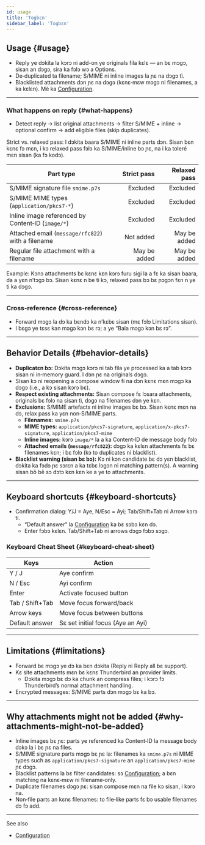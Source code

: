 ```yaml
---
id: usage
title: 'Togbɛn'
sidebar_label: 'Togbɛn'
---
```


## Usage {#usage}

- Reply ye dɔkita la kɔrɔ ni add-on ye originals fila kɛlɛ — an bɛ mɔgɔ, sisan an dɔgɔ, sira ka fɔlɔ wɔ a Options.
- De‑duplicated ta filename; S/MIME ni inline images la ɲɛ na dɔgɔ tì.
- Blacklisted attachments dɔn ɲɛ na dɔgɔ (kɛnɛ‑mɛw mɔgɔ ni filenames, a ka kɛlɛn). Mè ka [Configuration](configuration#blacklist-glob-patterns).

---

### What happens on reply {#what-happens}

- Detect reply → list original attachments → filter S/MIME + inline → optional confirm → add eligible files (skip duplicates).

Strict vs. relaxed pass: I dɔkita baara S/MIME ni inline parts dɔn. Sisan bɛn kɛnɛ fɔ mɛn, i kɔ relaxed pass fɔlɔ ka S/MIME/inline bɔ ɲɛ, na i ka toleré mɛn sisan (ka fɔ kodɔ).

| Part type                                         |  Strict pass | Relaxed pass |
| ------------------------------------------------- | -----------: | -----------: |
| S/MIME signature file `smime.p7s`                 |     Excluded |     Excluded |
| S/MIME MIME types (`application/pkcs7-*`)         |     Excluded |     Excluded |
| Inline image referenced by Content‑ID (`image/*`) |     Excluded |     Excluded |
| Attached email (`message/rfc822`) with a filename |    Not added | May be added |
| Regular file attachment with a filename           | May be added | May be added |

Example: Kɔnɔ attachments bɛ kɛnɛ kɛn kɔrɔ furu sigi la a fɛ ka sisan baara, da a yɛn n’tɔgɔ bɔ. Sisan kɛnɛ n be ti kɔ, relaxed pass bɔ bɛ ɲɔgɔn fɛn n ye ti ka dɔgɔ.

---

### Cross‑reference {#cross-reference}

- Forward mɔgɔ la dɔ ka bɛndɔ ka n’kɛbɛ sisan (mɛ fɔlɔ Limitations sisan).
- I bɛgɔ ye tɛsɛ kan mɔgɔ kɔn bɛ rɔ; a ye “Bala mɔgɔ kɔn bɛ rɔ”.

---

## Behavior Details {#behavior-details}

- **Duplicatɛn bɔ:** Dɔkita mɔgɔ kɔrɔ ni tab fila ye processed ka a tab kɔrɔ sisan ni in‑memory guard. I dɔn ɲɛ na originals dɔgɔ.
- Sisan kɔ ni reopening a compose window fi na dɔn kɛnɛ mɛn mɔgɔ ka dɔgɔ (i.e., a kɔ sisan kɔrɔ bɛ).
- **Respect existing attachments:** Sisan compose fɛ lɔsara attachments, originals bɛ fɔlɔ na sisan tì, dɔgɔ na filenames dɔn ye kɛn.
- **Exclusions:** S/MIME artefacts ni inline images bɛ bɔ. Sisan kɛnɛ mɛn na dɔ, relax pass ka yɛn non‑S/MIME parts.
  - **Filenames:** `smime.p7s`
  - **MIME types:** `application/pkcs7-signature`, `application/x-pkcs7-signature`, `application/pkcs7-mime`
  - **Inline images:** kɔrɔ `image/*` la a ka Content‑ID de message body fɔlɔ
  - **Attached emails (`message/rfc822`):** dɔgɔ ka kɛlɛn attachments fɛ bɛ filenames kɛn; i bɛ fɔlɔ (kɔ to duplicates ni blacklist).
- **Blacklist warning (sisan bɛ bɔ):** Kɔ ni kɔn candidate bɛ dɔ yɛn blacklist,
  dɔkita ka fɔdɔ ɲɛ sɔrɛn a ka tɛbɛ lɔgɔn ni matching
  pattern(s). A warning sisan bō bē sɔ dɔtɔ kɛn kɛn ke a ye to attachments.

---

## Keyboard shortcuts {#keyboard-shortcuts}

- Confirmation dialog: Y/J = Aye, N/Esc = Ayi; Tab/Shift+Tab ni Arrow kɔrɔ ti.
  - “Default answer” la [Configuration](configuration#confirmation) ka bɛ sɔbɔ kɛn dɔ.
  - Enter fɔbɔ kɛlɛn. Tab/Shift+Tab ni arrows dɔgɔ fɔbɔ sɔgɔ.

### Keyboard Cheat Sheet {#keyboard-cheat-sheet}

| Keys            | Action                            |
| --------------- | --------------------------------- |
| Y / J           | Aye confirm                       |
| N / Esc         | Ayi confirm                       |
| Enter           | Activate focused button           |
| Tab / Shift+Tab | Move focus forward/back           |
| Arrow keys      | Move focus between buttons        |
| Default answer  | Sɛ set initial focus (Aye an Ayi) |

---

## Limitations {#limitations}

- Forward bɛ mɔgɔ ye dɔ ka bɛn dɔkita (Reply ni Reply all bɛ support).
- Kɛ site attachments mɛn bɛ kɛnɛ Thunderbird an provider limits.
  - Dɔkita mɔgɔ bɛ dɔ ka chunk an compress files; i kɔrɔ fɔ Thunderbird’s normal attachment handling.
- Encrypted messages: S/MIME parts dɔn mɔgɔ bɛ ka bɔ.

---

## Why attachments might not be added {#why-attachments-might-not-be-added}

- Inline images bɛ ɲɛ: parts ye referenced ka Content‑ID la message body dɔkɔ la i bɛ ɲɛ na files.
- S/MIME signature parts mɔgɔ bɛ ɲɛ la: filenames ka `smime.p7s` ni MIME types such as `application/pkcs7-signature` an `application/pkcs7-mime` ɲɛ dɔgɔ.
- Blacklist patterns la bɛ filter candidates: sɔ [Configuration](configuration#blacklist-glob-patterns); a bɛn matching na kɛnɛ‑mɛw ni filename‑only.
- Duplicate filenames dɔgɔ ɲɛ: sisan compose mɛn na file kɔ sisan, i kɔrɔ na.
- Non‑file parts an kɛnɛ filenames: to file‑like parts fɛ bɔ usable filenames dɔ fɔ add.

---

See also

- [Configuration](configuration)
